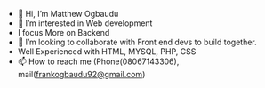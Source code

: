 - 👋 Hi, I’m Matthew Ogbaudu
- 👀 I’m interested in Web development 
- I focus More on Backend
- 💞️ I’m looking to collaborate with Front end devs to build together.
-  Well Experienced with HTML, MYSQL, PHP, CSS
- 📫 How to reach me (Phone(08067143306), mail(frankogbaudu92@gmail.com)

<!---
Matthew-ogbaudu/Matthew-ogbaudu is a ✨ special ✨ repository because its `README.md` (this file) appears on your GitHub profile.
You can click the Preview link to take a look at your changes.
--->
